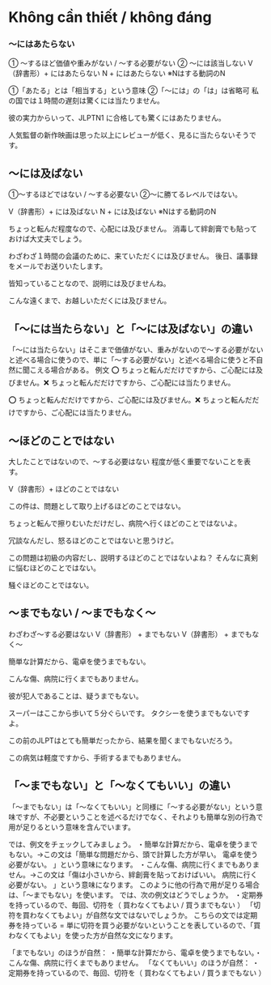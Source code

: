 # Không cần thiết / không đáng

### 〜にはあたらない
① 〜するほど価値や重みがない / 〜する必要がない ② 〜には該当しない
V（辞書形）+ にはあたらない N + にはあたらない ※Nはする動詞のN


①「あたる」とは「相当する」という意味 ②「〜には」の「は」は省略可
私の国では１時間の遅刻は驚くには当たりません。

彼の実力からいって、JLPTN1 に合格しても驚くにはあたりません。

人気監督の新作映画は思った以上にレビューが低く、見るに当たらないそうです。


## 〜には及ばない
①〜するほどではない / 〜する必要ない ②〜に勝てるレベルではない。

V（辞書形）+ には及ばない N + には及ばない ※Nはする動詞のN


ちょっと転んだ程度なので、心配には及びません。
消毒して絆創膏でも貼っておけば大丈夫でしょう。

わざわざ１時間の会議のために、来ていただくには及びません。
後日、議事録をメールでお送りいたします。

皆知っていることなので、説明には及びませんね。

こんな遠くまで、お越しいただくには及びません。



## 「〜には当たらない」と「〜には及ばない」の違い
「〜には当たらない」はそこまで価値がない、重みがないので〜する必要がないと述べる場合に使うので、単に「〜する必要がない」と述べる場合に使うと不自然に聞こえる場合がある。 例文  ⭕️ ちょっと転んだだけですから、ご心配には及びません。❌ ちょっと転んだだけですから、ご心配には当たりません。

⭕️ ちょっと転んだだけですから、ご心配には及びません。❌ ちょっと転んだだけですから、ご心配には当たりません。



## 〜ほどのことではない
大したことではないので、〜する必要はない 程度が低く重要でないことを表す。

V（辞書形）+ ほどのことではない


この件は、問題として取り上げるほどのことではない。

ちょっと転んで擦りむいただけだし、病院へ行くほどのことではないよ。

冗談なんだし、怒るほどのことではないと思うけど。

この問題は初級の内容だし、説明するほどのことではないよね？
そんなに真剣に悩むほどのことではない。

騒ぐほどのことではない。



## 〜までもない / 〜までもなく〜
わざわざ〜する必要はない
V（辞書形） + までもない V（辞書形） + までもなく〜


簡単な計算だから、電卓を使うまでもない。

こんな傷、病院に行くまでもありません。

彼が犯人であることは、疑うまでもない。

スーパーはここから歩いて５分ぐらいです。
タクシーを使うまでもないですよ。

この前のJLPTはとても簡単だったから、結果を聞くまでもないだろう。

この病気は軽度ですから、手術するまでもありません。

## 「〜までもない」と「〜なくてもいい」の違い
「〜までもない」は「〜なくてもいい」と同様に「〜する必要がない」という意味ですが、不必要ということを述べるだけでなく、それよりも簡単な別の行為で用が足りるという意味を含んでいます。

では、例文をチェックしてみましょう。 ・簡単な計算だから、電卓を使うまでもない。→この文は「簡単な問題だから、頭で計算した方が早い。
電卓を使う必要がない。
」という意味になります。 ・こんな傷、病院に行くまでもありません。→この文は「傷は小さいから、絆創膏を貼っておけばいい。
病院に行く必要がない。
」という意味になります。 このように他の行為で用が足りる場合は、「〜までもない」を使います。 では、次の例文はどうでしょうか。 ・定期券を持っているので、毎回、切符を（ 買わなくてもよい / 買うまでもない ）  「切符を買わなくてもよい」が自然な文ではないでしょうか。
こちらの文では定期券を持っている = 単に切符を買う必要がないということを表しているので、「買わなくてもよい」を使った方が自然な文になります。

「までもない」のほうが自然：  ・簡単な計算だから、電卓を使うまでもない。・こんな傷、病院に行くまでもありません。 「なくてもいい」のほうが自然：  ・定期券を持っているので、毎回、切符を（ 買わなくてもよい / 買うまでもない ）